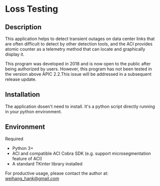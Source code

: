 # Loss Testing

## Description

This application helps to detect transient outages on data center links that are often difficult to detect by other detection tools, and the ACI provides atomic counter as a telemetry method that can locate and graphically display it.

This program was developed in 2018 and is now open to the public after being authorized by users. However, this program has not been tested in the version above APIC 2.2.This issue will be addressed in a subsequent release update.

## Installation

The application dosen't need to install. It's a python script directly running in your python environment.

## Environment

Required <br>
* Python 3+ <br>
* ACI and compatible ACI Cobra SDK (e.g. support microsegmentation feature of ACI) <br>
* A standard TKinter  library installed <br>

For productive usage, please contact the author at: weihang_hank@gmail.com

